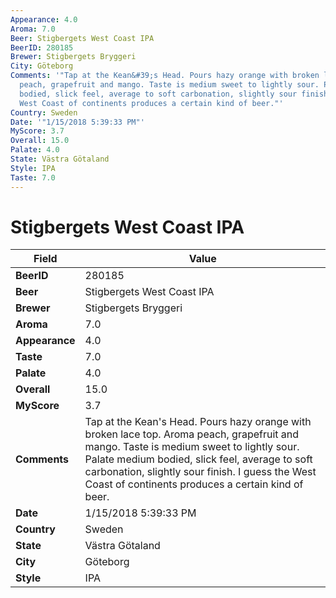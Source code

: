 ```yaml
---
Appearance: 4.0
Aroma: 7.0
Beer: Stigbergets West Coast IPA
BeerID: 280185
Brewer: Stigbergets Bryggeri
City: Göteborg
Comments: '"Tap at the Kean&#39;s Head. Pours hazy orange with broken lace top. Aroma
  peach, grapefruit and mango. Taste is medium sweet to lightly sour. Palate medium
  bodied, slick feel, average to soft carbonation, slightly sour finish. I guess the
  West Coast of continents produces a certain kind of beer."'
Country: Sweden
Date: '"1/15/2018 5:39:33 PM"'
MyScore: 3.7
Overall: 15.0
Palate: 4.0
State: Västra Götaland
Style: IPA
Taste: 7.0
---
```


# Stigbergets West Coast IPA

| Field         | Value |
|---------------|-------|
| **BeerID** | 280185 |
| **Beer** | Stigbergets West Coast IPA |
| **Brewer** | Stigbergets Bryggeri |
| **Aroma** | 7.0 |
| **Appearance** | 4.0 |
| **Taste** | 7.0 |
| **Palate** | 4.0 |
| **Overall** | 15.0 |
| **MyScore** | 3.7 |
| **Comments** | Tap at the Kean&#39;s Head. Pours hazy orange with broken lace top. Aroma peach, grapefruit and mango. Taste is medium sweet to lightly sour. Palate medium bodied, slick feel, average to soft carbonation, slightly sour finish. I guess the West Coast of continents produces a certain kind of beer. |
| **Date** | 1/15/2018 5:39:33 PM |
| **Country** | Sweden |
| **State** | Västra Götaland |
| **City** | Göteborg |
| **Style** | IPA |
